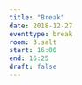 ```yaml
---
title: "Break"
date: 2018-12-27
eventtype: break
room: 3.salt
start: 16:00
end: 16:25
draft: false
---
```

